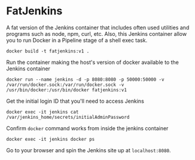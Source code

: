 # FatJenkins

A fat version of the Jenkins container that includes often used utilities and programs such as node, npm, curl, etc.
Also, this Jenkins container allow you to run Docker in a Pipeline stage of a shell exec task.

`docker build -t fatjenkins:v1 .`

Run the container making the host's version of docker available to the Jenkins container

`docker run --name jenkins -d -p 8080:8080 -p 50000:50000 -v /var/run/docker.sock:/var/run/docker.sock -v /usr/bin/docker:/usr/bin/docker fatjenkins:v1`

Get the initial login ID that you'll need to access Jenkins

`docker exec -it jenkins cat /var/jenkins_home/secrets/initialAdminPassword`

Confirm `docker` command works from inside the jenkins container

`docker exec -it jenkins docker ps`

Go to your browser and spin the Jenkins site up at `localhost:8080`.
